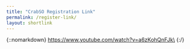 ```yaml
---
title: "CrabSO Registration Link"
permalink: /register-link/
layout: shortlink
---
```

{::nomarkdown}
https://www.youtube.com/watch?v=a6zKohQnFJk\
{:/}